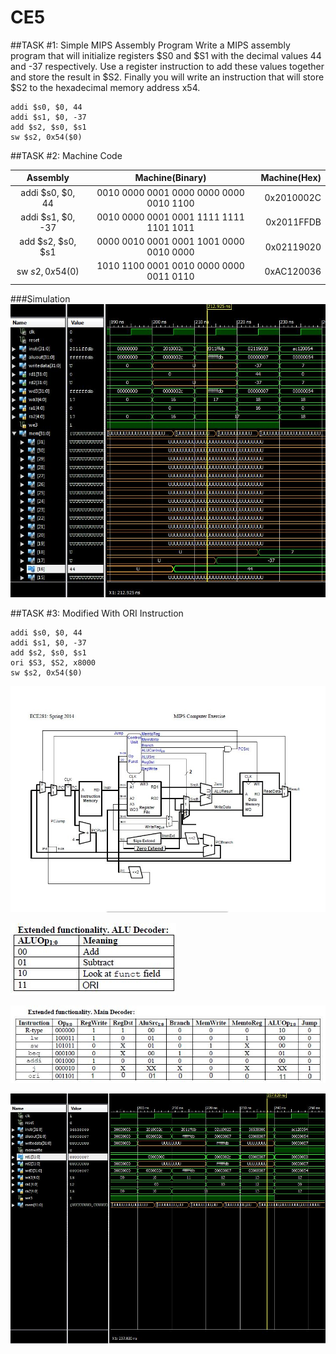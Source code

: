 CE5
===

##TASK #1: Simple MIPS Assembly Program
Write a MIPS assembly program that will initialize registers $S0 and $S1 with the decimal values 44 and -37 respectively. Use a register instruction to add these values together and store the result in $S2. Finally you will write an instruction that will store $S2 to the hexadecimal memory address x54.
```
addi $s0, $0, 44
addi $s1, $0, -37 
add $s2, $s0, $s1
sw $s2, 0x54($0)
```

##TASK #2: Machine Code

| Assembly            |    Machine(Binary)           |    Machine(Hex)|
| :----------------: |:-------------------------------:| -----------:|
| addi $s0, $0, 44  | 0010 0000 0001 0000 0000 0000 0010 1100 |  0x2010002C |
| addi $s1, $0, -37 | 0010 0000 0001 0001 1111 1111 1101 1011 |  0x2011FFDB |
| add $s2, $s0, $s1 | 0000 0010 0001 0001 1001 0000 0010 0000 |  0x02119020 |
| sw $s2, 0x54($0)  | 1010 1100 0001 0010 0000 0000 0011 0110 |  0xAC120036 |
###Simulation
![alt text][logo2]

[logo2]: /Task2_sim.JPG



##TASK #3: Modified With ORI Instruction
```
addi $s0, $0, 44
addi $s1, $0, -37 
add $s2, $s0, $s1
ori $S3, $S2, x8000
sw $s2, 0x54($0)
```
![alt text][logo21]

[logo21]: /Schematic.JPG
![alt text][logo22]

[logo22]: /ALU_Decoder.JPG
![alt text][logo32]

[logo32]: /Main_Decoder.JPG
![alt text][logo23]

[logo23]: /Task3_sim.JPG
